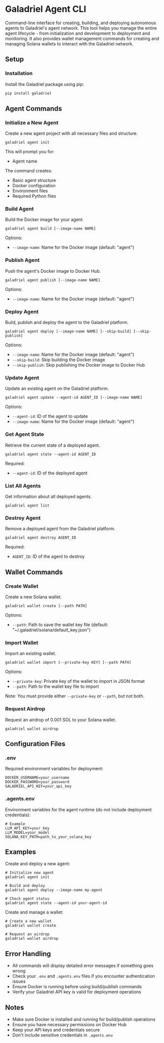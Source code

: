 # Galadriel Agent CLI

Command-line interface for creating, building, and deploying autonomous agents to Galadriel's agent network. This tool helps you manage the entire agent lifecycle - from initialization and development to deployment and monitoring. It also provides wallet management commands for creating and managing Solana wallets to interact with the Galadriel network.

## Setup

### Installation

Install the Galadriel package using pip:

```bash
pip install galadriel
```

## Agent Commands

### Initialize a New Agent
Create a new agent project with all necessary files and structure.
```
galadriel agent init
```
This will prompt you for:
- Agent name

The command creates:
- Basic agent structure
- Docker configuration
- Environment files
- Required Python files

### Build Agent
Build the Docker image for your agent.
```
galadriel agent build [--image-name NAME]
```
Options:
- `--image-name`: Name for the Docker image (default: "agent")

### Publish Agent
Push the agent's Docker image to Docker Hub.
```
galadriel agent publish [--image-name NAME]
```
Options:
- `--image-name`: Name for the Docker image (default: "agent")

### Deploy Agent
Build, publish and deploy the agent to the Galadriel platform.
```
galadriel agent deploy [--image-name NAME] [--skip-build] [--skip-publish]
```
Options:
- `--image-name`: Name for the Docker image (default: "agent")
- `--skip-build`: Skip building the Docker image
- `--skip-publish`: Skip publishing the Docker image to Docker Hub

### Update Agent
Update an existing agent on the Galadriel platform.
```
galadriel agent update --agent-id AGENT_ID [--image-name NAME]
```
Options:
- `--agent-id`: ID of the agent to update
- `--image-name`: Name for the Docker image (default: "agent")

### Get Agent State
Retrieve the current state of a deployed agent.
```
galadriel agent state --agent-id AGENT_ID
```
Required:
- `--agent-id`: ID of the deployed agent

### List All Agents
Get information about all deployed agents.
```
galadriel agent list
```

### Destroy Agent
Remove a deployed agent from the Galadriel platform.
```
galadriel agent destroy AGENT_ID
```
Required:
- `AGENT_ID`: ID of the agent to destroy

## Wallet Commands

### Create Wallet
Create a new Solana wallet.
```
galadriel wallet create [--path PATH]
```
Options:
- `--path`: Path to save the wallet key file (default: "~/.galadriel/solana/default_key.json")

### Import Wallet
Import an existing wallet.
```
galadriel wallet import [--private-key KEY] [--path PATH]
```
Options:
- `--private-key`: Private key of the wallet to import in JSON format
- `--path`: Path to the wallet key file to import

Note: You must provide either `--private-key` or `--path`, but not both.

### Request Airdrop
Request an airdrop of 0.001 SOL to your Solana wallet.
```
galadriel wallet airdrop
```

## Configuration Files

### .env
Required environment variables for deployment:
```
DOCKER_USERNAME=your_username
DOCKER_PASSWORD=your_password
GALADRIEL_API_KEY=your_api_key
```

### .agents.env
Environment variables for the agent runtime (do not include deployment credentials):
```
# Example
LLM_API_KEY=your_key
LLM_MODEL=your_model
SOLANA_KEY_PATH=path_to_your_solana_key
```

## Examples

Create and deploy a new agent:
```
# Initialize new agent
galadriel agent init

# Build and deploy
galadriel agent deploy --image-name my-agent

# Check agent status
galadriel agent state --agent-id your-agent-id
```

Create and manage a wallet:
```
# Create a new wallet
galadriel wallet create

# Request an airdrop
galadriel wallet airdrop
```

## Error Handling

- All commands will display detailed error messages if something goes wrong
- Check your `.env` and `.agents.env` files if you encounter authentication issues
- Ensure Docker is running before using build/publish commands
- Verify your Galadriel API key is valid for deployment operations

## Notes

- Make sure Docker is installed and running for build/publish operations
- Ensure you have necessary permissions on Docker Hub
- Keep your API keys and credentials secure
- Don't include sensitive credentials in `.agents.env`
